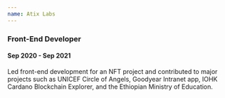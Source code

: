 ```yaml
---
name: Atix Labs
---
```

### Front-End Developer
#### Sep 2020 - Sep 2021
Led front-end development for an NFT project and contributed to major projects such as UNICEF Circle of Angels, Goodyear Intranet app, IOHK Cardano Blockchain Explorer, and the Ethiopian Ministry of Education.